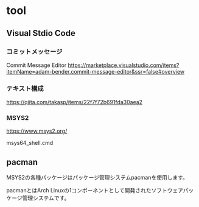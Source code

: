 # tool
## Visual Stdio Code
### コミットメッセージ
Commit Message Editor
https://marketplace.visualstudio.com/items?itemName=adam-bender.commit-message-editor&ssr=false#overview

###  テキスト構成
https://qiita.com/takasp/items/22f7f72b691fda30aea2

### MSYS2
https://www.msys2.org/

msys64_shell.cmd

## pacman
MSYS2の各種パッケージはパッケージ管理システムpacmanを使用します。

pacmanとはArch Linuxの1コンポーネントとして開発されたソフトウェアパッケージ管理システムです。

